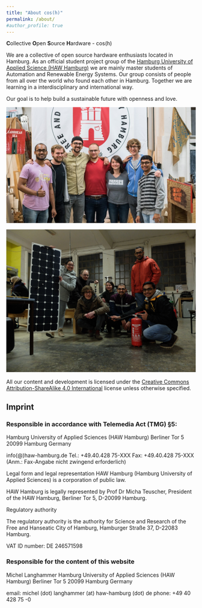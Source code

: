 ```yaml
---
title: "About cos(h)"
permalink: /about/
#author_profile: true
---
```


**C**ollective **O**pen **S**ource **H**ardware - cos(h)

We are a collective of open source hardware enthusiasts located in Hamburg.
As an official student project group of the [Hamburg University of Applied Science (HAW Hamburg)](https://www.haw-hamburg.de/startseite.html) we are mainly master students of Automation and Renewable Energy Systems.
Our group consists of people from all over the world who found each other in Hamburg.
Together we are learning in a interdisciplinary and international way.

Our goal is to help build a sustainable future with openness and love.

![cos(h) team during Libre Solar PCB reproduction](/images/team.jpg)

![cos(h) team during Libre Solar PCB reproduction](/images/team_1.jpg)


All our content and development is licensed under the [Creative Commons Attribution-ShareAlike 4.0 International](https://creativecommons.org/licenses/by-sa/4.0/) license unless otherwise specified.

## Imprint

### Responsible in accordance with Telemedia Act (TMG) §5:
Hamburg University of Applied Sciences (HAW Hamburg)
Berliner Tor 5
20099 Hamburg
Germany

info(@)haw-hamburg.de
Tel.: +49.40.428 75-XXX
Fax: +49.40.428 75-XXX (Anm.: Fax-Angabe nicht zwingend erforderlich)

Legal form and legal representation
HAW Hamburg (Hamburg University of Applied Sciences) is a corporation of public law.

HAW Hamburg is legally represented by Prof Dr Micha Teuscher, President of the HAW Hamburg, Berliner Tor 5, D-20099 Hamburg.

Regulatory authority

The regulatory authority is the authority for Science and Research of the Free and Hanseatic City of Hamburg, Hamburger Straße 37, D-22083 Hamburg.

VAT ID number: DE 246571598


### Responsible for the content of this website
Michel Langhammer
Hamburg University of Applied Sciences (HAW Hamburg)
Berliner Tor 5
20099 Hamburg
Germany

email: michel (dot) langhammer (at) haw-hamburg (dot) de
phone: +49 40 428 75 -0
